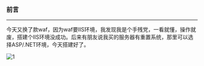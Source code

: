 ### 前言
- - -
今天又换了款waf，因为waf要IIS环境，我发现我是个手残党，一看就懂，操作就废，搭建个IIS环境没成功。后来有朋友说我买的服务器有重置系统，那里可以选择ASP/.NET环境，今天搭建好了。

![1](https://ws1.sinaimg.cn/large/006Xzox4ly1g1ky4we8ghj306o06oq34.jpg)

### 

